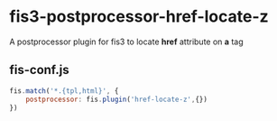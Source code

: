# fis3-postprocessor-href-locate-z

A postprocessor plugin for fis3 to locate **href** attribute on **a** tag

## fis-conf.js
```javascript
fis.match('*.{tpl,html}', {
    postprocessor: fis.plugin('href-locate-z',{})
})
```

